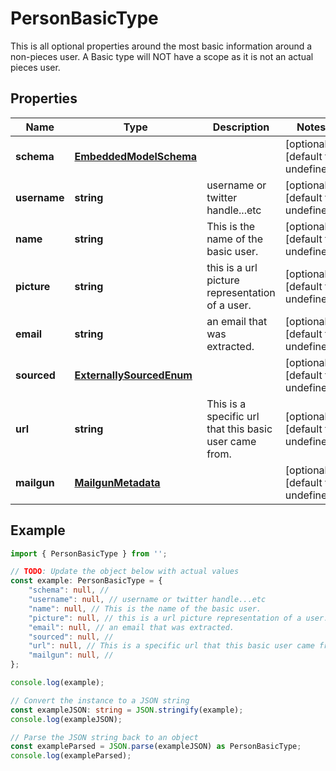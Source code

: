 
# PersonBasicType

This is all optional properties around the most basic information around a non-pieces user.  A Basic type will NOT have a scope as it is not an actual pieces user.

## Properties

Name | Type | Description | Notes
------------ | ------------- | ------------- | -------------
**schema** | [**EmbeddedModelSchema**](EmbeddedModelSchema) |  | [optional] [default to undefined]
**username** | **string** | username or twitter handle...etc | [optional] [default to undefined]
**name** | **string** | This is the name of the basic user. | [optional] [default to undefined]
**picture** | **string** | this is a url picture representation of a user. | [optional] [default to undefined]
**email** | **string** | an email that was extracted. | [optional] [default to undefined]
**sourced** | [**ExternallySourcedEnum**](ExternallySourcedEnum) |  | [optional] [default to undefined]
**url** | **string** | This is a specific url that this basic user came from. | [optional] [default to undefined]
**mailgun** | [**MailgunMetadata**](MailgunMetadata) |  | [optional] [default to undefined]

## Example

```typescript
import { PersonBasicType } from '';

// TODO: Update the object below with actual values
const example: PersonBasicType = {
    "schema": null, // 
    "username": null, // username or twitter handle...etc
    "name": null, // This is the name of the basic user.
    "picture": null, // this is a url picture representation of a user.
    "email": null, // an email that was extracted.
    "sourced": null, // 
    "url": null, // This is a specific url that this basic user came from.
    "mailgun": null, // 
};

console.log(example);

// Convert the instance to a JSON string
const exampleJSON: string = JSON.stringify(example);
console.log(exampleJSON);

// Parse the JSON string back to an object
const exampleParsed = JSON.parse(exampleJSON) as PersonBasicType;
console.log(exampleParsed);
```




